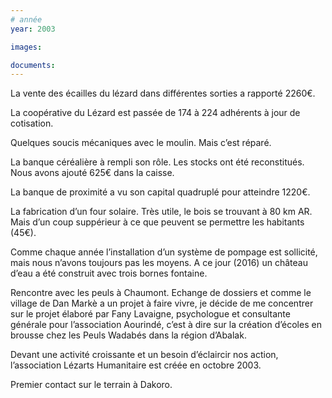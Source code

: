 ```yaml
---
# année
year: 2003

images:

documents:
---
```


La vente des écailles du lézard dans différentes sorties a rapporté 2260€.

La coopérative du Lézard est passée de 174 à 224 adhérents à jour de cotisation.

Quelques soucis mécaniques avec le moulin. Mais c’est réparé.

La banque céréalière à rempli son rôle. Les stocks ont été reconstitués. Nous avons ajouté 625€ dans la caisse.

La banque de proximité a vu son capital quadruplé pour atteindre 1220€.

La fabrication d’un four solaire. Très utile, le bois se trouvant à 80 km AR. Mais d’un coup suppérieur à ce que peuvent se permettre les habitants (45€).

Comme chaque année l’installation d’un système de pompage est sollicité, mais nous n’avons toujours pas les moyens. A ce jour (2016) un château d’eau a été construit avec trois bornes fontaine.

Rencontre avec les peuls à Chaumont. Echange de dossiers et comme le village de Dan Markè a un projet à faire vivre, je décide de me concentrer sur le projet élaboré par Fany Lavaigne, psychologue et consultante générale pour l’association Aourindé, c’est à dire sur la création d’écoles en brousse chez les Peuls Wadabés dans la région d’Abalak.

Devant une activité croissante et un besoin d’éclaircir nos action, l’association Lézarts Humanitaire est créée en octobre 2003.

Premier contact sur le terrain à Dakoro.
